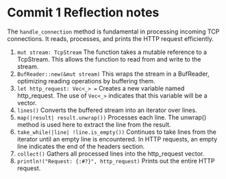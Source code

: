 # Commit 1 Reflection notes

The ```handle_connection``` method is fundamental in processing incoming TCP connections. It reads, processes, and prints the HTTP request efficiently.

1. ```mut stream: TcpStream``` The function takes a mutable reference to a TcpStream. This allows the function to read from and write to the stream.
2. ```BufReader::new(&mut stream)``` This wraps the stream in a BufReader, optimizing reading operations by buffering them.
3. ```let http_request: Vec<_> =``` Creates a new variable named http_request. The use of ```Vec<_>``` indicates that this variable will be a vector.
4. ```lines()``` Converts the buffered stream into an iterator over lines.
5. ```map(|result| result.unwrap())``` Processes each line. The unwrap() method is used here to extract the line from the result.
6. ```take_while(|line| !line.is_empty())``` Continues to take lines from the iterator until an empty line is encountered. In HTTP requests, an empty line indicates the end of the headers section.
7. ```collect()``` Gathers all processed lines into the http_request vector.
8. ```println!("Request: {:#?}", http_request)``` Prints out the entire HTTP request.

   
